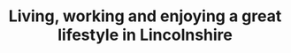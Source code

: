 ---
title: Living, working and enjoying a great lifestyle in Lincolnshire
socialImage: https://res.cloudinary.com/lincs/image/upload/living-working-header.png
sector: living-working
seoDescription: Lincolnshire is a thriving region offering beautiful places to
  live; a superb quality of life; jobs in growing, future-focused industries;
  and high-performing schools, colleges and universities.
ctaarrowclrdark: "#80244e"
ctaarrowclrlight: "#dd898e"
hero:
  display: true
  heading: Living, Working, and Enjoying a Great Lifestyle in Lincolnshire
  blurb: >-
    Lincolnshire is a thriving region offering beautiful places to live; a
    superb quality of life; jobs in growing, future-focused industries; and
    high-performing schools, colleges and universities.


    This is a place to work, learn and put down roots, and a well-connected base for commuters and entrepreneurs. It’s sustainable and affordable but also dynamic, and it might just be the place for you and your family to make home.
  heroImg: https://res.cloudinary.com/lincs/image/upload/living-working-header.png
investmentopportunity:
  display: true
  heading: Lincolnshire. A Place to live, work & enjoy.
  subheading: ""
  offer:
    - icon: lincs-icon.svg
      title: A thriving location
      description: Combining future-focused industries, educational excellence and a
        rewarding lifestyle.
    - icon: env-icon.svg
      title: Beautiful environments
      description: "A diversity of delightful places and landscapes: city, towns,
        countryside and coast. "
    - icon: cost-icon.svg
      title: Cost advantages
      description: Significant housing cost and affordability advantages versus the
        averages for England.
    - icon: growing-icon.svg
      title: Growing Industries
      description: Employment and career opportunities in high-growth, future-focused
        industries.
    - icon: knowledge-icon.svg
      title: Educational Excellence
      description: In diverse institutions, across all levels - from primary to
        postgraduate.
    - icon: benefits-icon.svg
      title: Lifestyle Benefits
      description: A wealth of rewarding leisure activities for residents of all ages.
    - icon: connected-icon.svg
      title: Well-Connected
      description: "Excellent transport connections: within Lincolnshire, nationally,
        and internationally."
    - icon: sustainable-icon.svg
      title: Sustainable
      description: A commitment to sustainability - providing the best possible
        environment for residents.
offerfeatures:
  display: true
  features:
    - heading: An Introduction to Lincolnshire
      image: place-to-live-1.jpg
      lead: Lincolnshire’s diverse, engaging landscape and thriving economy make it a
        wonderful place to live and work, and a region full of opportunity.
      body: >-
        - Lincolnshire extends from the Humber Estuary in the north to the Fens in
        the south, and from the North Sea coast in the east to the fringes of
        the East Midlands and South Yorkshire conurbations to the west.

        - Lincolnshire’s diverse landscape encompasses the cathedral city of Lincoln; historic market towns; the rolling hills of the Wolds and the atmospheric Fens flatlands; and a coastline characterised by both vast natural spaces and popular seaside resorts.
         
        - Lincolnshire’s economy is thriving, with growing, future-focused industries creating rewarding employment and career opportunities.
      ctatext: about Lincolnshire as a place to live, work and enjoy
    - heading: Living in Lincolnshire
      image: place-to-live-2.jpg
      lead: "Lincolnshire combines history and beauty with modern industries and
        connectivity. The region’s diverse places to live offer one thing in
        common: the opportunity to enjoy a superb lifestyle."
      body: >-
        - The cathedral city of Lincoln and the region’s market towns offer
        delightful surroundings and high-quality amenities.

        - Lincolnshire’s countryside provides a wealth of history and idyllic settings for active pastimes including walking and cycling.

        - Lincolnshire’s extensive coastline ranges from tranquil beaches and nature reserves to vibrant seaside resorts – in demand as desirable places to live as well as visit.

        - Benefits for residents include more affordable homes and services; space for relaxation and enjoyment; and a pleasant climate with some of the UK’s lowest levels of rainfall.
      ctatext: about living in Lincolnshire
    - heading: Making a Home in Lincolnshire
      image: place-to-live-3.jpg
      lead: Lincolnshire is committed to providing high-quality, healthy and
        sustainable housing and communities. Residents also benefit from
        significant housing cost and affordability advantages versus
        national  averages.
      body: >-
        - With a growing population and thriving industries creating new jobs,
        Lincolnshire has plans for new communities and 100,000 new homes by
        2031.

        - Lincolnshire’s local authorities are committed to supplying housing that is attractive, affordable and sustainable, contributing to an excellent quality of life.

        - Significant housing cost and affordability advantages versus the averages for England further add to Lincolnshire’s appeal as a place to live.

        - Lincolnshire’s new neighbourhoods will be integrated with existing communities and embrace best practice in sustainability. Benefits for residents will include easier access to places of work and study, and the opportunity to live more active, healthier lives.
      ctatext: about making a home in Lincolnshire
    - heading: Working in Lincolnshire’s Future-focused Industries
      image: place-to-live-4.jpg
      lead: Lincolnshire is leading the way in high-growth and technology-driven
        industries of the future, creating employment and career opportunities
        for the people who live here.
      body: >-
        - Lincolnshire’s high-growth, future-focused industries include Advanced
        Engineering & Manufacturing, Agrifood, Defence & Security, Logistics,
        Low Carbon Energy & Industry, and the Visitor Economy.

        - Advanced capabilities in technology areas including digitalisation, automation and carbon reduction cut across these industry strengths.

        - A diverse, thriving tourism industry also contributes to the region’s economic prosperity.

        - Lincolnshire’s key industries are creating opportunities for skilled, well-paid employment; career development; and entrepreneurs in a dynamic business environment.
      ctatext: about working in Lincolnshire’s future-focused industries
    - heading: Home and Flexible Working - from Lincolnshire
      image: place-to-live-5.jpg
      lead: Improved digital connectivity, remote working technologies, and more
        flexible employers have transformed the way we work. Lincolnshire has
        always been a desirable place to live, but now, for more people than
        ever, it’s a viable option too.
      body: >-
        - In recent years, multi-million pound investments have transformed
        Lincolnshire’s digital connectivity - 95% of premises now have access to
        superfast broadband.

        - Lincolnshire’s goals for the near future are even more ambitious: ultrafast broadband for all and gigabit-capable broadband access that surpasses UK Government targets.

        - When it is time to go to the office, Lincolnshire is well connected by road and rail. The business centres of the East Midlands and Yorkshire are easily accessible. From the south of the region, London can be reached by train in just over one hour.
      ctatext: about home and flexible working in Lincolnshire
    - heading: "Education: Learning in Lincolnshire"
      image: place-to-live-6.jpg
      lead: Lincolnshire offers educational excellence at all levels, from primary to
        postgraduate, in state or independent institutions, with an academic or
        vocational focus.
      body: >-
        - Lincolnshire’s universities offer a wide range of degrees, including
        subjects aligned with the region’s high-growth industries and technology
        specialisations. In 2020, the University of Lincoln achieved an overall
        ranking of 17th out of 121 UK universities.

        - Lincolnshire’s further & higher education colleges deliver an extensive range of courses, qualifications and apprenticeships from Level 1 through to postgraduate studies, with specialist centres supporting careers in the region’s high-growth industries.

        - Lincolnshire offers a diverse range of well-performing schools, including state schools, grammar schools (selective, non-fee paying) and independent (private) schools.
      ctatext: about education in Lincolnshire
    - heading: Enjoying a Great Lifestyle in Lincolnshire
      image: place-to-live-7.jpg
      lead: Lincolnshire offers a wealth of rewarding leisure activities for residents
        of all ages, including historic attractions, family attractions,
        countryside, seaside and natural coast.
      body: >-
        - Lincolnshire is a treasure trove of history, heritage and architecture,
        including Lincoln Cathedral, stately homes, Roman ruins, and the
        International Bomber Command Centre.

        - Lincolnshire’s countryside offers charming towns and villages; attractions including wildlife parks, zoos and aquariums; and healthy pursuits including walking and cycling. 

        - Lincolnshire’s traditional coastal resorts epitomise the British seaside, with wide sandy beaches, family attractions, fish and chips, donkey rides and healthy leisure pursuits.

        - Lincolnshire’s pristine Natural Coast includes golden beaches, sand dunes and teeming natural habitats - ideal for walking, cycling, birdwatching and seal spotting.
      ctatext: about enjoying a great lifestyle in Lincolnshire
    - heading: Lincolnshire - A Well-connected Region
      image: place-to-live-8.jpg
      lead: Lincolnshire’s residents benefit from excellent transport connections –
        locally, regionally, nationally and internationally, and via multiple
        modes of transport.
      body: >-
        - Lincolnshire’s high-quality local transport services include on-demand
        buses, an excellent rail network, and investments in cycle networks and
        walkable neighbourhoods.

        - By road: from Lincolnshire, the major population centres of the Midlands and North of England can be reached within 2 1⁄2 hours, and London within 2 3⁄4 hours.  

        - By rail: the UK’s major population centres are easily accessible. London can be reached within 2 hours from Lincoln and in just over 1 hour from Grantham.

        - By air: airports accessible within 2 hours include East Midlands, Birmingham and Leeds-Bradford. Within Lincolnshire, Humberside Airport’s Amsterdam Schiphol hub-feeder service enables access to hundreds of global destinations. 
      ctatext: about Lincolnshire’s transport connections
    - heading: Lincolnshire’s Commitment to Sustainability
      image: place-to-live-9.jpg
      lead: Lincolnshire is committed to sustainability – to provide the best possible
        environment for residents, build thriving low carbon industries, and
        support the UK’s Net Zero goals.
      body: "- Lincolnshire’s local authorities have made firm commitments to
        sustainability, in key areas including waste reduction, energy
        efficiency, and encouraging low carbon and active forms of transport.

        - Lincolnshire’s Transport Plan (LTP5) specifies significant
        investments to improve cycle and walking routes, provide extra rail
        services to London, develop additional electric vehicle infrastructure,
        and improve local bus services.\ 

        - Lincolnshire’s businesses are at the forefront of the UK’s
        transition to Net Zero, through world-leading initiatives encompassing
        low carbon energy, industrial decarbonisation, innovative recycling
        technologies, and a more sustainable agrifood sector.

        \          "
      ctatext: about Lincolnshire’s commitment to sustainability
articles:
  display: false
  heading: Articles for Living and Working in Lincolnshire
sectorCTA:
  display: true
  bgcolor: dark
  headingcolor: light
  buttoncolor: "#e75a13"
  buttonhover: "#af0000"
  image: brochure-form.png
  heading: Find Out More About Lincolnshire as a Place to Live, Work & Enjoy Life
  lead: "Lincolnshire’s brochure - A Place to Live, Work & Enjoy - provides
    essential information for individuals and families considering relocating to
    Lincolnshire:                                       "
  brochurecontents:
    - highlight: Introduction to Lincolnshire
    - highlight: Places to live & district profiles
    - highlight: Housing costs & affordability data
    - highlight: Working in growing industry sectors
    - highlight: Home & flexible working
    - highlight: Schools, colleges and universities
    - highlight: Lincolnshire’s lifestyle benefits
    - highlight: Transport connectivity
    - highlight: Sustainability commitments
  contentscolour: text-white
  formhandler: brochurerequest
  hiddenformfields:
    - field: brochure
      value: invest-lincs-live-work
    - field: page
      value: living-and-working
    - field: cc
      value: dklongley@clarity-strategies
  footerimg: green-half-grad.png
layout: living-and-working

---